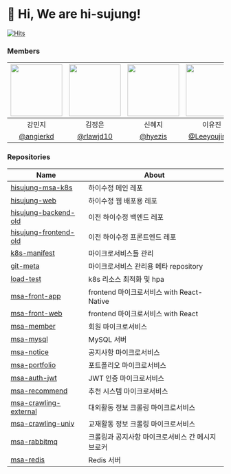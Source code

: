 # 👋 Hi, We are hi-sujung!

[![Hits](https://hits.seeyoufarm.com/api/count/incr/badge.svg?url=https%3A%2F%2Fgithub.com%2Fhi-sujung%2F.github&count_bg=%23BA6BC4&title_bg=%23555555&icon=github.svg&icon_color=%23E7E7E7&title=hits&edge_flat=false)](https://hits.seeyoufarm.com)

### Members
| <img src="https://github.com/user-attachments/assets/df97272c-a722-4717-a820-c851ed77763c" width="120"/> | <img src="https://github.com/user-attachments/assets/00465f57-b84d-446a-8377-132b98938d5d" width="120"/> | <img src="https://github.com/user-attachments/assets/cc6cc178-9022-465e-9cc2-79ec7e044e0b" width="120"/> | <img src="https://github.com/user-attachments/assets/7114a84d-4337-43fb-8b16-c1a6d998dc18" width="120"/> |  <img src="https://github.com/user-attachments/assets/1bdf080d-6e4b-4649-9f8e-a44c2607e759" width="120"/> | <img src="https://github.com/user-attachments/assets/52b11e17-49b1-4b5f-a886-82fd51181433" width="120"/> |
|:----------------------------------------:|:---:|:---:|:---:|:---:|:---:|
|  강민지 | 김정은 | 신혜지 | 이유진 | 임수현(Lead) | 조은재 |
| [@angierkd](https://github.com/angierkd) | [@rlawjd10](https://github.com/rlawjd10) | [@hyezis](https://github.com/hyezis) | [@Leeyoujin00](https://github.com/Leeyoujin00) | [@suhyenim](https://github.com/suhyenim) | [@EunjaeJo](https://github.com/EunjaeJo) |


### Repositories
| Name                                                                          | About        |
|-------------------------------------------------------------------------------|--------------|
| [hisujung-msa-k8s](https://github.com/hi-sujung/hisujung-msa-k8s)             | 하이수정 메인 레포 |
| [hisujung-web](https://github.com/hi-sujung/hisujung-web)                     | 하이수정 웹 배포용 레포 |
| [hisujung-backend-old](https://github.com/hi-sujung/hisujung-backend-old)     | 이전 하이수정 백엔드 레포 |
| [hisujung-frontend-old](https://github.com/hi-sujung/hisujung-frontend-old)   | 이전 하이수정 프론트엔드 레포 |
| [k8s-manifest](https://github.com/hi-sujung/k8s-manifest)                     | 마이크로서비스들 관리 |
| [git-meta](https://github.com/hi-sujung/git-meta)                             | 마이크로서비스 관리용 메타 repository |
| [load-test](https://github.com/hi-sujung/load-test)                           | k8s 리소스 최적화 및 hpa |
| [msa-front-app](https://github.com/hi-sujung/msa-front-app)                   | frontend 마이크로서비스 with React-Native |
| [msa-front-web](https://github.com/hi-sujung/msa-front-web)                   | frontend 마이크로서비스 with React |
| [msa-member](https://github.com/hi-sujung/msa-member)                         | 회원 마이크로서비스 |
| [msa-mysql](https://github.com/hi-sujung/msa-mysql)                           | MySQL 서버 |
| [msa-notice](https://github.com/hi-sujung/msa-notice)                         | 공지사항 마이크로서비스 |
| [msa-portfolio](https://github.com/hi-sujung/msa-portfolio)                   | 포트폴리오 마이크로서비스 |
| [msa-auth-jwt](https://github.com/hi-sujung/msa-auth-jwt)                     | JWT 인증 마이크로서비스 |
| [msa-recommend](https://github.com/hi-sujung/msa-recommend)                   | 추천 시스템 마이크로서비스 |
| [msa-crawling-external](https://github.com/hi-sujung/msa-crawling-external)   | 대외활동 정보 크롤링 마이크로서비스 |
| [msa-crawling-univ](https://github.com/hi-sujung/msa-crawling-univ)           | 교재활동 정보 크롤링 마이크로서비스 |
| [msa-rabbitmq](https://github.com/hi-sujung/msa-rabbitmq)                     | 크롤링과 공지사항 마이크로서비스 간 메시지 브로커 |
| [msa-redis](https://github.com/hi-sujung/msa-redis)                           | Redis 서버 |




